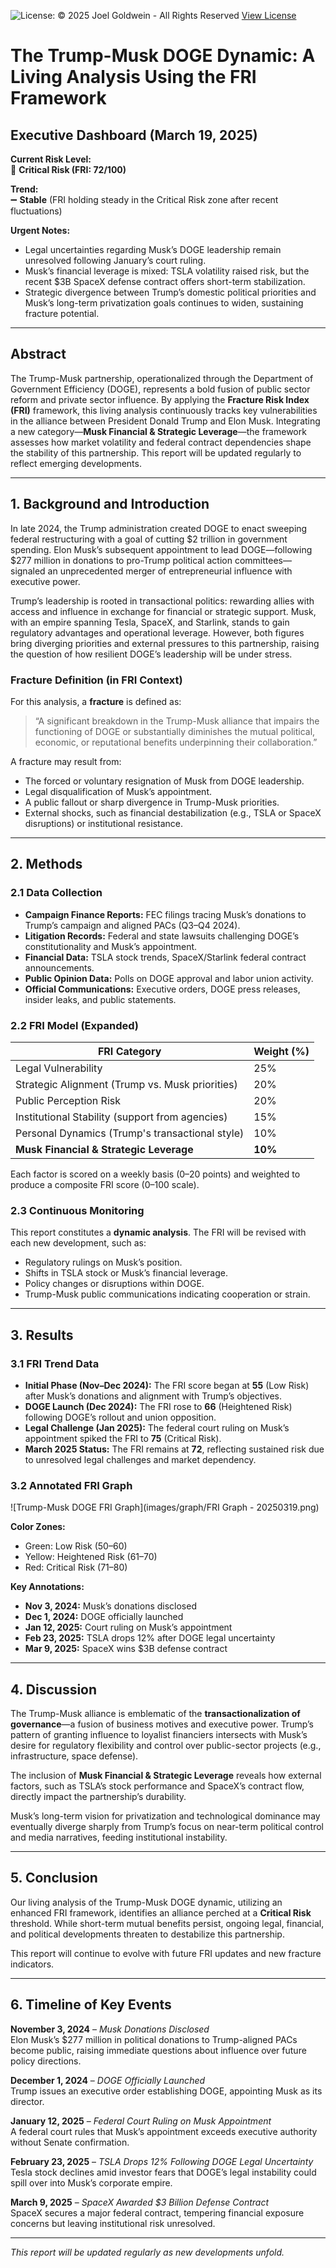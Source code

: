 ![License: © 2025 Joel Goldwein - All Rights Reserved](https://img.shields.io/badge/License-All--Rights--Reserved-red)
[View License](https://github.com/jgoldwein/FRI/blob/main/LICENSE.md)

# The Trump-Musk DOGE Dynamic: A Living Analysis Using the FRI Framework

## Executive Dashboard (March 19, 2025)

**Current Risk Level:**  
🔴 **Critical Risk (FRI: 72/100)**

**Trend:**  
➖ **Stable** (FRI holding steady in the Critical Risk zone after recent fluctuations)

**Urgent Notes:**  
- Legal uncertainties regarding Musk’s DOGE leadership remain unresolved following January’s court ruling.  
- Musk’s financial leverage is mixed: TSLA volatility raised risk, but the recent $3B SpaceX defense contract offers short-term stabilization.  
- Strategic divergence between Trump’s domestic political priorities and Musk’s long-term privatization goals continues to widen, sustaining fracture potential.

---

## Abstract

The Trump-Musk partnership, operationalized through the Department of Government Efficiency (DOGE), represents a bold fusion of public sector reform and private sector influence. By applying the **Fracture Risk Index (FRI)** framework, this living analysis continuously tracks key vulnerabilities in the alliance between President Donald Trump and Elon Musk. Integrating a new category—**Musk Financial & Strategic Leverage**—the framework assesses how market volatility and federal contract dependencies shape the stability of this partnership. This report will be updated regularly to reflect emerging developments.

---

## 1. Background and Introduction

In late 2024, the Trump administration created DOGE to enact sweeping federal restructuring with a goal of cutting $2 trillion in government spending. Elon Musk’s subsequent appointment to lead DOGE—following $277 million in donations to pro-Trump political action committees—signaled an unprecedented merger of entrepreneurial influence with executive power.

Trump’s leadership is rooted in transactional politics: rewarding allies with access and influence in exchange for financial or strategic support. Musk, with an empire spanning Tesla, SpaceX, and Starlink, stands to gain regulatory advantages and operational leverage. However, both figures bring diverging priorities and external pressures to this partnership, raising the question of how resilient DOGE’s leadership will be under stress.

### Fracture Definition (in FRI Context)

For this analysis, a **fracture** is defined as:  
> “A significant breakdown in the Trump-Musk alliance that impairs the functioning of DOGE or substantially diminishes the mutual political, economic, or reputational benefits underpinning their collaboration.”

A fracture may result from:
- The forced or voluntary resignation of Musk from DOGE leadership.
- Legal disqualification of Musk’s appointment.
- A public fallout or sharp divergence in Trump-Musk priorities.
- External shocks, such as financial destabilization (e.g., TSLA or SpaceX disruptions) or institutional resistance.

---

## 2. Methods

### 2.1 Data Collection
- **Campaign Finance Reports:** FEC filings tracing Musk’s donations to Trump’s campaign and aligned PACs (Q3–Q4 2024).
- **Litigation Records:** Federal and state lawsuits challenging DOGE’s constitutionality and Musk’s appointment.
- **Financial Data:** TSLA stock trends, SpaceX/Starlink federal contract announcements.
- **Public Opinion Data:** Polls on DOGE approval and labor union activity.
- **Official Communications:** Executive orders, DOGE press releases, insider leaks, and public statements.

### 2.2 FRI Model (Expanded)

| FRI Category                                   | Weight (%) |
|------------------------------------------------|------------|
| Legal Vulnerability                            | 25%        |
| Strategic Alignment (Trump vs. Musk priorities)| 20%        |
| Public Perception Risk                         | 20%        |
| Institutional Stability (support from agencies)| 15%        |
| Personal Dynamics (Trump's transactional style)| 10%        |
| **Musk Financial & Strategic Leverage**        | **10%**    |

Each factor is scored on a weekly basis (0–20 points) and weighted to produce a composite FRI score (0–100 scale).

### 2.3 Continuous Monitoring

This report constitutes a **dynamic analysis**. The FRI will be revised with each new development, such as:
- Regulatory rulings on Musk’s position.
- Shifts in TSLA stock or Musk’s financial leverage.
- Policy changes or disruptions within DOGE.
- Trump-Musk public communications indicating cooperation or strain.

---

## 3. Results

### 3.1 FRI Trend Data

- **Initial Phase (Nov–Dec 2024):** The FRI score began at **55** (Low Risk) after Musk’s donations and alignment with Trump’s objectives.
- **DOGE Launch (Dec 2024):** The FRI rose to **66** (Heightened Risk) following DOGE’s rollout and union opposition.
- **Legal Challenge (Jan 2025):** The federal court ruling on Musk’s appointment spiked the FRI to **75** (Critical Risk).
- **March 2025 Status:** The FRI remains at **72**, reflecting sustained risk due to unresolved legal challenges and market dependency.

### 3.2 Annotated FRI Graph

![Trump-Musk DOGE FRI Graph](images/graph/FRI Graph - 20250319.png)

**Color Zones:**
- Green: Low Risk (50–60)
- Yellow: Heightened Risk (61–70)
- Red: Critical Risk (71–80)

**Key Annotations:**
- **Nov 3, 2024:** Musk’s donations disclosed
- **Dec 1, 2024:** DOGE officially launched
- **Jan 12, 2025:** Court ruling on Musk’s appointment
- **Feb 23, 2025:** TSLA drops 12% after DOGE legal uncertainty
- **Mar 9, 2025:** SpaceX wins $3B defense contract

---

## 4. Discussion

The Trump-Musk alliance is emblematic of the **transactionalization of governance**—a fusion of business motives and executive power. Trump’s pattern of granting influence to loyalist financiers intersects with Musk’s desire for regulatory flexibility and control over public-sector projects (e.g., infrastructure, space defense).

The inclusion of **Musk Financial & Strategic Leverage** reveals how external factors, such as TSLA’s stock performance and SpaceX’s contract flow, directly impact the partnership’s durability.

Musk’s long-term vision for privatization and technological dominance may eventually diverge sharply from Trump’s focus on near-term political control and media narratives, feeding institutional instability.

---

## 5. Conclusion

Our living analysis of the Trump-Musk DOGE dynamic, utilizing an enhanced FRI framework, identifies an alliance perched at a **Critical Risk** threshold. While short-term mutual benefits persist, ongoing legal, financial, and political developments threaten to destabilize this partnership.

This report will continue to evolve with future FRI updates and new fracture indicators.

---

## 6. Timeline of Key Events

**November 3, 2024** – *Musk Donations Disclosed*  
Elon Musk’s $277 million in political donations to Trump-aligned PACs become public, raising immediate questions about influence over future policy directions.

**December 1, 2024** – *DOGE Officially Launched*  
Trump issues an executive order establishing DOGE, appointing Musk as its director.

**January 12, 2025** – *Federal Court Ruling on Musk Appointment*  
A federal court rules that Musk’s appointment exceeds executive authority without Senate confirmation.

**February 23, 2025** – *TSLA Drops 12% Following DOGE Legal Uncertainty*  
Tesla stock declines amid investor fears that DOGE’s legal instability could spill over into Musk’s corporate empire.

**March 9, 2025** – *SpaceX Awarded $3 Billion Defense Contract*  
SpaceX secures a major federal contract, tempering financial exposure concerns but leaving institutional risk unresolved.

---

*This report will be updated regularly as new developments unfold.*
